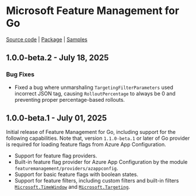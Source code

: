 # Microsoft Feature Management for Go

[Source code][source_code] | [Package][package] | [Samples][samples]

## 1.0.0-beta.2 - July 18, 2025

### Bug Fixes

- Fixed a bug where unmarshaling `TargetingFilterParameters` used incorrect JSON tag, causing `RolloutPercentage` to always be 0 and preventing proper percentage-based rollouts.

## 1.0.0-beta.1 - July 01, 2025

Initial release of Feature Management for Go, including support for the following capabilities. Note that, version `1.1.0-beta.1` or later of Go provider is required for loading feature flags from Azure App Configuration.

- Support for feature flag providers.
- Built-in feature flag provider for Azure App Configuration by the module `featuremanagement/providers/azappconfig`.
- Support for basic feature flags with boolean states.
- Support for feature filters, including custom filters and built-in filters [`Microsoft.TimeWindow`](https://github.com/microsoft/FeatureManagement/blob/main/Schema/FeatureFilters/Microsoft.TimeWindow.v1.0.0.schema.json) and [`Microsoft.Targeting`](https://github.com/microsoft/FeatureManagement/blob/main/Schema/FeatureFilters/Microsoft.Targeting.v1.0.0.schema.json).

[source_code]: https://github.com/microsoft/FeatureManagement-Go
[package]: https://pkg.go.dev/github.com/microsoft/Featuremanagement-Go/featuremanagement
[samples]: https://github.com/microsoft/FeatureManagement-Go/tree/main/example